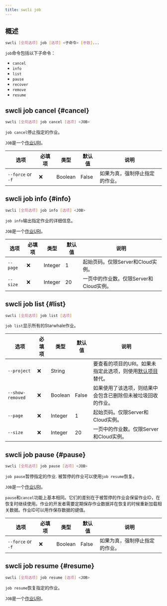 ```yaml
---
title: swcli job
---
```


## 概述

```bash
swcli [全局选项] job [选项] <子命令> [参数]...
```

`job`命令包括以下子命令：

* `cancel`
* `info`
* `list`
* `pause`
* `recover`
* `remove`
* `resume`

## swcli job cancel {#cancel}

```bash
swcli [全局选项] job cancel [选项] <JOB>
```

`job cancel`停止指定的作业。

`JOB`是一个[作业URI](../../swcli/uri.md#job)。

| 选项 | 必填项 | 类型 | 默认值 | 说明 |
| --- | --- | --- | --- | --- |
| `--force` or `-f` | ❌ | Boolean | False | 如果为真，强制停止指定的作业。 |

## swcli job info {#info}

```bash
swcli [全局选项] job info [选项] <JOB>
```

`job info`输出指定作业的详细信息。

`JOB`是一个[作业URI](../../swcli/uri.md#job)。

| 选项 | 必填项 | 类型 | 默认值 | 说明 |
| --- | --- | --- | --- | --- |
| `--page` | ❌ | Integer | 1 | 起始页码。仅限Server和Cloud实例。 |
| `--size` | ❌ | Integer | 20 | 一页中的作业数。仅限Server和Cloud实例。 |

## swcli job list {#list}

```bash
swcli [全局选项] job list [选项]
```

`job list`显示所有的Starwhale作业。

| 选项 | 必填项 | 类型 | 默认值 | 说明 |
| --- | --- | --- | --- | --- |
| `--project` | ❌ | String | | 要查看的项目的URI。如果未指定此选项，则使用[默认项目](../../swcli/uri.md#defaultProject)替代。 |
| `--show-removed` | ❌ | Boolean | False | 如果使用了该选项，则结果中会包含已删除但未被垃圾回收的作业。 |
| `--page` | ❌ | Integer | 1 | 起始页码。仅限Server和Cloud实例。 |
| `--size` | ❌ | Integer | 20 | 一页中的作业数。仅限Server和Cloud实例。 |

## swcli job pause {#pause}

```bash
swcli [全局选项] job pause [选项] <JOB>
```

`job pause`暂停指定的作业. 被暂停的作业可以使用`job resume`恢复。

`JOB`是一个[作业URI](../../swcli/uri.md#job)。

`pause`和`cancel`功能上基本相同。它们的差别在于被暂停的作业会保留作业ID，在恢复时继续使用。作业的开发者需要定期保存作业数据并在恢复的时候重新加载相关数据。作业ID可以用作保存数据的键值。

| 选项 | 必填项 | 类型 | 默认值 | 说明 |
| --- | --- | --- | --- | --- |
| `--force` or `-f` | ❌ | Boolean | False | 如果为真，强制停止指定的作业。 |

## swcli job resume {#resume}

```bash
swcli [全局选项] job resume [选项] <JOB>
```

`job resume`恢复指定的作业。

`JOB`是一个[作业URI](../../swcli/uri.md#job)。
